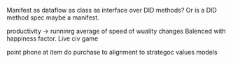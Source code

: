 Manifest as dataflow as class as interface over DID methods? Or is a DID method spec maybe a manifest.

productivity -> runninrg average of speed of wuality changes
Balenced with happiness factor. Live civ game

point phone at item do purchase to alignment to strategoc values models